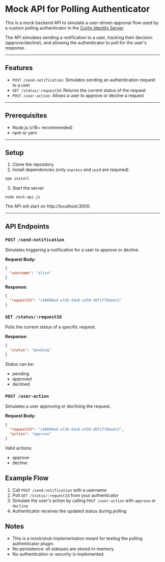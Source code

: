# Mock API for Polling Authenticator

This is a mock backend API to simulate a user-driven approval flow used by a custom polling authenticator in the [Curity Identity Server](https://curity.io/).

The API simulates sending a notification to a user, tracking their decision (approve/decline), and allowing the authenticator to poll for the user's response.

---

## Features

- `POST /send-notification`: Simulates sending an authentication request to a user
- `GET /status/:requestId`: Returns the current status of the request
- `POST /user-action`: Allows a user to approve or decline a request

---

## Prerequisites

- Node.js (v18+ recommended)
- npm or yarn

---

## Setup

1. Clone the repository 
2. Install dependencies (only `express` and `uuid` are required):

```bash
npm install
```

3. Start the server
```
node mock-api.js
```

The API will start on http://localhost:3000.

---  

## API Endpoints

### `POST /send-notification`
Simulates triggering a notification for a user to approve or decline.

**Request Body:**
```json
{
  "username": "alice"
}
```

**Response:**
```json
{
  "requestId": "140896ed-a726-43e0-a359-d0f1f7bbedc2"
}
```


### `GET /status/:requestId`
Polls the current status of a specific request.

**Response:**
```json
{
  "status": "pending"
}
```

Status can be:
- pending
- approved
- declined


### `POST /user-action`
Simulates a user approving or declining the request.

**Request Body:**
```json
{
  "requestId": "140896ed-a726-43e0-a359-d0f1f7bbedc2",
  "action": "approve"
}
```

Valid actions:
- approve
- decline


## Example Flow

1. Call `POST /send-notification` with a username
2. Poll `GET /status/:requestId` from your authenticator
3. Simulate the user's action by calling `POST /user-action` with `approve` or `decline`
4. Authenticator receives the updated status during polling

## Notes

- This is a mock/stub implementation meant for testing the polling authenticator plugin.
- No persistence: all statuses are stored in-memory.
- No authentication or security is implemented.